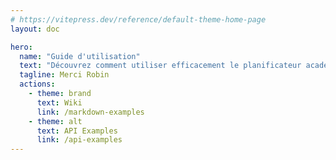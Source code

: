 ```yaml
---
# https://vitepress.dev/reference/default-theme-home-page
layout: doc

hero:
  name: "Guide d'utilisation"
  text: "Découvrez comment utiliser efficacement le planificateur académique."
  tagline: Merci Robin
  actions:
    - theme: brand
      text: Wiki
      link: /markdown-examples
    - theme: alt
      text: API Examples
      link: /api-examples
---
```


